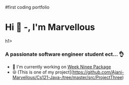 #first coding portfolio
<h1 align="centre"> Hi 👐 -, I'm Marvellous</h1>h1>
<h3 align="Centre"> A passionate software engineer student ect... 👌</h3>

- :mechanical_arm: I'm currently working on [Week Ninee Package](https://github.com/Ajani-Marvellous/Cs121-Java-/tree/master/src/weekNine)
- :peace_symbol: (This is one of my project](https://github.com/Ajani-Marvellous/Cs121-Java-/tree/master/src/ProjectThree)







